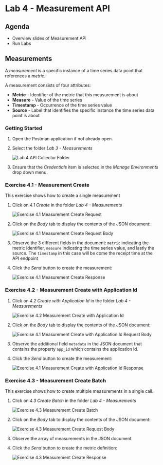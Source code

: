 Lab 4 - Measurement API
=======================

Agenda
------
- Overview slides of Measurement API
- Run Labs

Measurements
------------

A _measurement_ is a specific instance of a time series data point that references a _metric_.

A measurement consists of four attributes:

- **Metric** - Identifier of the metric that this measurement is about
- **Measure**  - Value of the time series
- **Timestamp** - Occurrence of the time series value
- **Source** - Label that identifies the specific instance the time series data point is about

### Getting Started

1. Open the Postman application if not already open.
2. Select the folder _Lab 3 - Measurements_

    ![Lab 4 API Collector Folder](images/lab4/lab4-measurements-folder.png)
    
3. Ensure that the _Credentials_ item is selected in the _Manage Environments_ drop down menu.

### Exercise 4.1 - Measurement Create

This exercise shows how to create a single measurement

1. Click on _4.1 Create_ in the folder _Lab 4 - Measurements_

    ![Exercise 4.1 Measurement Create Request](images/lab4/ex-4.1-start.png)

2. Click on the _Body_ tab to display the contents of the JSON document:

    ![Exercise 4.1 Measurement Create Request Body](images/lab4/ex-4.1-body.png)
    
3. Observe the 3 different fields in the document: `metric` indicating the metric identifier,
`measure` indicating the time series value, and lastly the source. The `timestamp` in this
case will be come the receipt time at the API endpoint
    
4. Click the _Send_ button to create the measurement:

    ![Exercise 4.1 Measurement Create Response](images/lab4/ex-4.1-sent.png)
    
    
### Exercise 4.2 - Measurement Create with Application Id

1. Click on _4.2 Create with Application Id_ in the folder _Lab 4 - Measurements_

    ![Exercise 4.2 Measurement Create with Application Id](images/lab4/ex-4.2-start.png)

2. Click on the _Body_ tab to display the contents of the JSON document:

    ![Exercise 4.1 Measurement Create with Application Id Request Body](images/lab4/ex-4.2-body.png)
    
3. Observe the additional field `metadata` in the JSON document that contains the property
`app_id` which contains the application id.

4. Click the _Send_ button to create the measurement:

    ![Exercise 4.1 Measurement Create with Application Id Response](images/lab4/ex-4.2-sent.png)

    
### Exercise 4.3 - Measurement Create Batch

This exercise shows how to create multiple measurements in a single call.

1. Click on _4.3 Create Batch_ in the folder _Lab 4 - Measurements_

    ![Exercise 4.3 Measurement Create Batch](images/lab4/ex-4.3-start.png)

2. Click on the _Body_ tab to display the contents of the JSON document:

    ![Exercise 4.3 Measurement Create Request Body](images/lab4/ex-4.3-body.png)
    
3. Observe the array of measurements in the JSON document
    
3. Click the _Send_ button to create the metric definition:

    ![Exercise 4.3 Measurement Create Response](images/lab4/ex-4.3-body.png)



